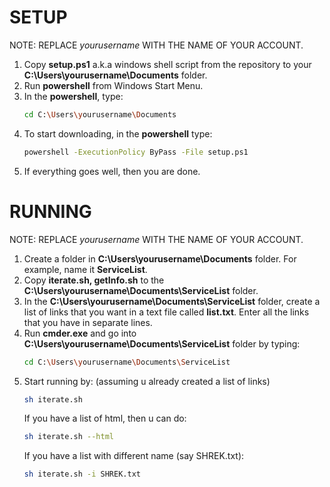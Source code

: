SETUP
=================
NOTE: REPLACE *yourusername*  WITH THE NAME OF YOUR ACCOUNT.

1. Copy **setup.ps1** a.k.a windows shell script from the repository  to your **C:\Users\yourusername\Documents** folder.
2. Run **powershell** from Windows Start Menu.
3. In the **powershell**, type:
   ```bash
   cd C:\Users\yourusername\Documents
   ```
4. To start downloading, in the **powershell** type:
   ```bash
   powershell -ExecutionPolicy ByPass -File setup.ps1
   ```
5. If everything goes well, then you are done.

 RUNNING
=======
NOTE: REPLACE *yourusername*  WITH THE NAME OF YOUR ACCOUNT.

1. Create a folder in **C:\Users\yourusername\Documents** folder. For example, name it **ServiceList**.
2. Copy **iterate.sh, getInfo.sh** to the **C:\Users\yourusername\Documents\ServiceList** folder.
3. In the **C:\Users\yourusername\Documents\ServiceList** folder, create a list of links that you want in a text file called **list.txt**. Enter all the links that you have in separate lines.
5. Run **cmder.exe** and go into **C:\Users\yourusername\Documents\ServiceList** folder by typing:
    ```bash
    cd C:\Users\yourusername\Documents\ServiceList
    ```
6. Start running by: (assuming u already created a list of links)
   ```bash
   sh iterate.sh
   ```
   If you have a list of html, then u can do:
   ```bash
   sh iterate.sh --html
   ```
   If you have a list with different name (say SHREK.txt):
   ```bash
   sh iterate.sh -i SHREK.txt
   ```

